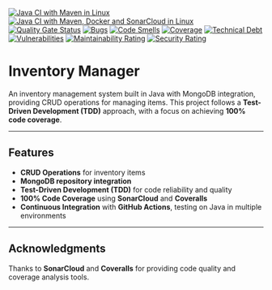 [![Java CI with Maven in Linux](https://github.com/muswarali/inventorymanager/actions/workflows/maven.yml/badge.svg)](https://github.com/muswarali/inventorymanager/actions/workflows/maven.yml) [![Java CI with Maven, Docker and SonarCloud in Linux](https://github.com/muswarali/inventorymanager/actions/workflows/sonar.yml/badge.svg)](https://github.com/muswarali/inventorymanager/actions/workflows/sonar.yml)
[![Quality Gate Status](https://sonarcloud.io/api/project_badges/measure?project=muswarali_inventorymanager&metric=alert_status)](https://sonarcloud.io/summary/new_code?id=muswarali_inventorymanager) [![Bugs](https://sonarcloud.io/api/project_badges/measure?project=muswarali_inventorymanager&metric=bugs)](https://sonarcloud.io/summary/new_code?id=muswarali_inventorymanager) [![Code Smells](https://sonarcloud.io/api/project_badges/measure?project=muswarali_inventorymanager&metric=code_smells)](https://sonarcloud.io/summary/new_code?id=muswarali_inventorymanager) [![Coverage](https://sonarcloud.io/api/project_badges/measure?project=muswarali_inventorymanager&metric=coverage)](https://sonarcloud.io/summary/new_code?id=muswarali_inventorymanager) [![Technical Debt](https://sonarcloud.io/api/project_badges/measure?project=muswarali_inventorymanager&metric=sqale_index)](https://sonarcloud.io/summary/new_code?id=muswarali_inventorymanager) [![Vulnerabilities](https://sonarcloud.io/api/project_badges/measure?project=muswarali_inventorymanager&metric=vulnerabilities)](https://sonarcloud.io/summary/new_code?id=muswarali_inventorymanager) [![Maintainability Rating](https://sonarcloud.io/api/project_badges/measure?project=muswarali_inventorymanager&metric=sqale_rating)](https://sonarcloud.io/summary/new_code?id=muswarali_inventorymanager) [![Security Rating](https://sonarcloud.io/api/project_badges/measure?project=muswarali_inventorymanager&metric=security_rating)](https://sonarcloud.io/summary/new_code?id=muswarali_inventorymanager)

# **Inventory Manager**

An inventory management system built in Java with MongoDB integration, providing CRUD operations for managing items. This project follows a **Test-Driven Development (TDD)** approach, with a focus on achieving **100% code coverage**.

---

## **Features**
- **CRUD Operations** for inventory items
- **MongoDB repository integration**
- **Test-Driven Development (TDD)** for code reliability and quality
- **100% Code Coverage** using **SonarCloud** and **Coveralls**
- **Continuous Integration** with **GitHub Actions**, testing on Java in multiple environments

---

## **Acknowledgments**
Thanks to **SonarCloud** and **Coveralls** for providing code quality and coverage analysis tools.
